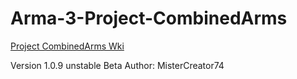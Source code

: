 # Arma-3-Project-CombinedArms
 [Project CombinedArms Wki](https://github.com/MisterCreator74/Arma-3-Project-CombinedArms/wiki/Project-CombinedArms)
 
 Version 1.0.9 unstable Beta
 Author: MisterCreator74
